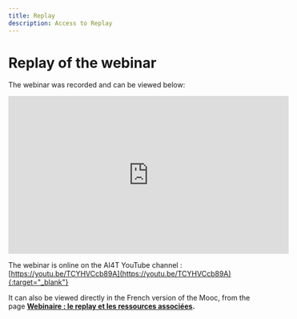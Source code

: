 ```yaml
---
title: Replay
description: Access to Replay
---
```



# Replay of the webinar

The webinar was recorded and can be viewed below:

<center><iframe width="560" height="315" src="https://www.youtube.com/embed/TCYHVCcb89A?si=iJ8cMRSI59x1l668" title="YouTube video player" frameborder="0" allow="accelerometer; autoplay; clipboard-write; encrypted-media; gyroscope; picture-in-picture; web-share" allowfullscreen></iframe></center>

The webinar is online on the AI4T YouTube channel : [https://youtu.be/TCYHVCcb89A](https://youtu.be/TCYHVCcb89A){:target="_blank"}

It can also be viewed directly in the French version of the Mooc, from the page  <a href="https://lms.fun-mooc.fr/courses/course-v1:inria+41032+session01/jump_to_id/2a0da588352d40509cde76d995806dd9" target="_blank"><b>Webinaire : le replay et les ressources associées<b/></a>.
